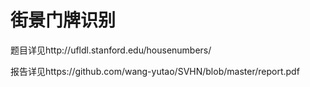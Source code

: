 # 街景门牌识别
题目详见http://ufldl.stanford.edu/housenumbers/

报告详见https://github.com/wang-yutao/SVHN/blob/master/report.pdf

